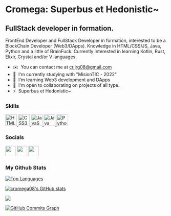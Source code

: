 Cromega: Superbus et Hedonistic~
========================

FullStack developer in formation.
-------------------------------------

FrontEnd Developer and FullStack Developer in formation, interested to be a BlockChain Developer (Web3/DApps). Knowledge in HTML/CSS/JS, Java, Python and a little of BrainFuck. Currently interested in learning Kotlin, Rust, Elixir, Crystal and/or V languages.

* ✉️  You can contact me at [cr.jrg08@gmail.com](mailto:cr.jrg08@gmail.com)
* 🚀  I'm currently studying with "MisionTIC - 2022"
* 🧠  I'm learning Web3 development and DApps
* 🤝  I'm open to collaborating on projects of all type.
* ⚡  Superbus et Hedonistic~

### Skills

<p align="left">
  <a href="https://developer.mozilla.org/en-US/docs/Glossary/HTML5" target="_blank" rel="noreferrer">
    <img src="https://raw.githubusercontent.com/danielcranney/readme-generator/main/public/icons/skills/html5-colored.svg" width="36" height="36" alt="HTML5" />
  </a>
  <a href="https://www.w3.org/TR/CSS/#css" target="_blank" rel="noreferrer">
    <img src="https://raw.githubusercontent.com/danielcranney/readme-generator/main/public/icons/skills/css3-colored.svg" width="36" height="36" alt="CSS3" />
  </a>
  <a href="https://developer.mozilla.org/en-US/docs/Web/JavaScript" target="_blank" rel="noreferrer">
    <img src="https://raw.githubusercontent.com/danielcranney/readme-generator/main/public/icons/skills/javascript-colored.svg" width="36" height="36" alt="JavaScript" />
  </a>
  <a href="https://www.oracle.com/java/" target="_blank" rel="noreferrer">
    <img src="https://raw.githubusercontent.com/danielcranney/readme-generator/main/public/icons/skills/java-colored.svg" width="36" height="36" alt="Java" />
  </a>
  <a href="https://www.python.org/" target="_blank" rel="noreferrer">
    <img src="https://raw.githubusercontent.com/danielcranney/readme-generator/main/public/icons/skills/python-colored.svg" width="36" height="36" alt="Python" />
  </a>
</p>

### Socials

<p align="left"> <a href="https://www.codepen.io/cromega08" target="_blank" rel="noreferrer"><img src="https://raw.githubusercontent.com/danielcranney/readme-generator/main/public/icons/socials/codepen.svg" width="32" height="32" /></a> <a href="https://www.github.com/cromega08" target="_blank" rel="noreferrer"><img src="https://raw.githubusercontent.com/danielcranney/readme-generator/main/public/icons/socials/github.svg" width="32" height="32" /></a> <a href="https://100daysofcromegacode" target="_blank" rel="noreferrer"><img src="https://raw.githubusercontent.com/danielcranney/readme-generator/main/public/icons/socials/hashnode.svg" width="32" height="32" /></a></p>

### My Github Stats

<a href="https://github.com/cromega08" align="left"><img src="https://github-readme-stats.vercel.app/api/top-langs/?username=cromega08&langs_count=10&title_color=0891b2&text_color=ffffff&icon_color=0891b2&bg_color=1c1917&hide_border=true&locale=en&custom_title=Top%20%Languages" alt="Top Languages" /></a>

<a href="http://www.github.com/cromega08"><img src="https://github-readme-stats.vercel.app/api?username=cromega08&show_icons=true&hide=stars,&count_private=true&title_color=ef4444&text_color=a855f7&icon_color=6366f1&bg_color=1c1917&hide_border=true&show_icons=true" alt="cromega08's GitHub stats" /></a>

<a href="http://www.github.com/cromega08"><img src="https://github-readme-streak-stats.herokuapp.com/?user=cromega08&stroke=a855f7&background=1c1917&ring=ef4444&fire=ef4444&currStreakNum=a855f7&currStreakLabel=ef4444&sideNums=a855f7&sideLabels=a855f7&dates=a855f7&hide_border=true" /></a>

<a href="http://www.github.com/cromega08"><img src="https://activity-graph.herokuapp.com/graph?username=cromega08&bg_color=1c1917&color=a855f7&line=6366f1&point=a855f7&area_color=1c1917&area=true&hide_border=true&custom_title=GitHub%20Commits%20Graph" alt="GitHub Commits Graph" /></a>
